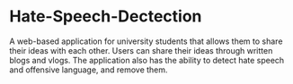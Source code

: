 # Hate-Speech-Dectection
 A web-based application for university students that allows them to share their ideas with each other. Users can share their ideas through written blogs and vlogs. The application also has the ability to detect hate speech and offensive language, and remove them. 
